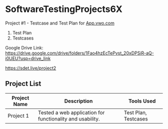 # SoftwareTestingProjects6X

Project #1 -  Testcase and Test Plan for [App.vwo.com](https://app.vwo.com/#/login)

1. Test Plan
2. Testcases

Google Drive Link: https://drive.google.com/drive/folders/1Fao4hzEcTePvst_20xDPSiR-aQ-i0UEU?usp=drive_link

https://sdet.live/project2

## Project List

| Project Name | Description | Tools Used |
|--------------|-------------|------------|
| Project 1    | Tested a web application for functionality and usability. | Test Plan, Testcases |
